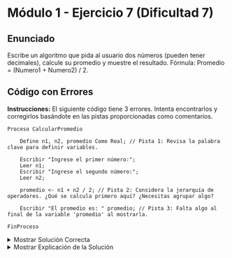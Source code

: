 # Módulo 1 - Ejercicio 7 (Dificultad 7)

## Enunciado

Escribe un algoritmo que pida al usuario dos números (pueden tener decimales), calcule su promedio y muestre el resultado. Fórmula: Promedio = (Numero1 + Numero2) / 2.

## Código con Errores

**Instrucciones:** El siguiente código tiene 3 errores. Intenta encontrarlos y corregirlos basándote en las pistas proporcionadas como comentarios.

```pseudocode
Proceso CalcularPromedio

    Define n1, n2, promedio Como Real; // Pista 1: Revisa la palabra clave para definir variables.

    Escribir "Ingrese el primer número:";
    Leer n1;
    Escribir "Ingrese el segundo número:";
    Leer n2;

    promedio <- n1 + n2 / 2; // Pista 2: Considera la jerarquía de operadores. ¿Qué se calcula primero aquí? ¿Necesitas agrupar algo?

    Escribir "El promedio es: " promedio; // Pista 3: Falta algo al final de la variable 'promedio' al mostrarla.

FinProceso
```

<details>
<summary>Mostrar Solución Correcta</summary>

## Solución Correcta

```pseudocode
Proceso CalcularPromedio_Solucion

    Definir n1, n2, promedio Como Real; // Corregido: La palabra clave es 'Definir'.

    Escribir "Ingrese el primer número:";
    Leer n1;
    Escribir "Ingrese el segundo número:";
    Leer n2;

    promedio <- (n1 + n2) / 2; // Corregido: Añadir paréntesis para asegurar que la suma se haga antes de la división.

    Escribir "El promedio es: ", promedio; // Corregido: Usar coma para separar el texto de la variable.

FinProceso
```

</details>

<details>
<summary>Mostrar Explicación de la Solución</summary>

## Explicación de la Solución

1.  La palabra clave para declarar variables en PSeInt es `Definir`, no `Define`. Se corrigió la primera línea.
2.  Debido a la jerarquía de operadores, la división (`/`) tiene mayor precedencia que la suma (`+`). En la línea `promedio <- n1 + n2 / 2`, primero se calcularía `n2 / 2` y luego se sumaría `n1` a ese resultado, lo cual es incorrecto para el promedio. Para calcular la suma primero, es necesario agrupar `n1 + n2` usando paréntesis: `promedio <- (n1 + n2) / 2`.
3.  En la instrucción `Escribir`, para mostrar múltiples elementos (el texto "El promedio es: " y el valor de la variable `promedio`), estos deben separarse por una coma (`,`). Faltaba la coma antes de `promedio`.

</details>
